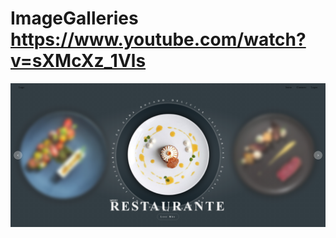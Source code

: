 # ImageGalleries https://www.youtube.com/watch?v=sXMcXz_1Vls
<p align="center">
  <img src="preview.png" alt="preview del proyecto" max-width="1600">
</p>